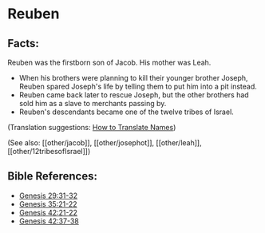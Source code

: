 # Reuben #

## Facts: ##

Reuben was the firstborn son of Jacob. His mother was Leah.

 * When his brothers were planning to kill their younger brother Joseph, Reuben spared Joseph's life by telling them to put him into a pit instead.
 * Reuben came back later to rescue Joseph, but the other brothers had sold him as a slave to merchants passing by.
 * Reuben's descendants became one of the twelve tribes of Israel.

(Translation suggestions: [How to Translate Names](en/ta-vol1/translate/man/translate-names))

(See also: [[other/jacob]], [[other/josephot]], [[other/leah]], [[other/12tribesofIsrael]])

## Bible References: ##

* [Genesis 29:31-32](en/tn/gen/help/29/31)
* [Genesis 35:21-22](en/tn/gen/help/35/21)
* [Genesis 42:21-22](en/tn/gen/help/42/21)
* [Genesis 42:37-38](en/tn/gen/help/42/37)